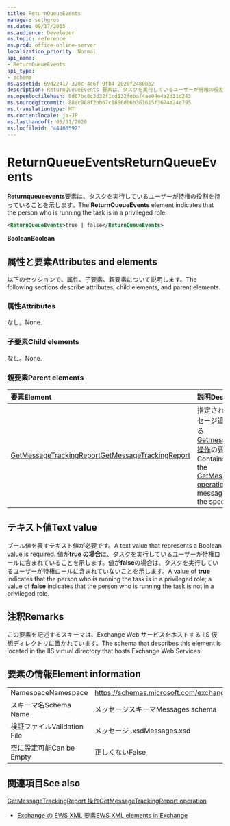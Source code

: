```yaml
---
title: ReturnQueueEvents
manager: sethgros
ms.date: 09/17/2015
ms.audience: Developer
ms.topic: reference
ms.prod: office-online-server
localization_priority: Normal
api_name:
- ReturnQueueEvents
api_type:
- schema
ms.assetid: 69d22417-320c-4c6f-9fb4-2020f2480bb2
description: ReturnQueueEvents 要素は、タスクを実行しているユーザーが特権の役割を持っていることを示します。
ms.openlocfilehash: 9d07bc8c3d32f1cd532febaf4ae04e4a2d31d243
ms.sourcegitcommit: 88ec988f2bb67c1866d06b361615f3674a24e795
ms.translationtype: MT
ms.contentlocale: ja-JP
ms.lasthandoff: 05/31/2020
ms.locfileid: "44466592"
---
```

# <a name="returnqueueevents"></a><span data-ttu-id="afe2c-103">ReturnQueueEvents</span><span class="sxs-lookup"><span data-stu-id="afe2c-103">ReturnQueueEvents</span></span>

<span data-ttu-id="afe2c-104">**Returnqueueevents**要素は、タスクを実行しているユーザーが特権の役割を持っていることを示します。</span><span class="sxs-lookup"><span data-stu-id="afe2c-104">The **ReturnQueueEvents** element indicates that the person who is running the task is in a privileged role.</span></span> 
  
```XML
<ReturnQueueEvents>true | false</ReturnQueueEvents>
```

 <span data-ttu-id="afe2c-105">**Boolean**</span><span class="sxs-lookup"><span data-stu-id="afe2c-105">**Boolean**</span></span>
## <a name="attributes-and-elements"></a><span data-ttu-id="afe2c-106">属性と要素</span><span class="sxs-lookup"><span data-stu-id="afe2c-106">Attributes and elements</span></span>

<span data-ttu-id="afe2c-107">以下のセクションで、属性、子要素、親要素について説明します。</span><span class="sxs-lookup"><span data-stu-id="afe2c-107">The following sections describe attributes, child elements, and parent elements.</span></span>
  
### <a name="attributes"></a><span data-ttu-id="afe2c-108">属性</span><span class="sxs-lookup"><span data-stu-id="afe2c-108">Attributes</span></span>

<span data-ttu-id="afe2c-109">なし。</span><span class="sxs-lookup"><span data-stu-id="afe2c-109">None.</span></span>
  
### <a name="child-elements"></a><span data-ttu-id="afe2c-110">子要素</span><span class="sxs-lookup"><span data-stu-id="afe2c-110">Child elements</span></span>

<span data-ttu-id="afe2c-111">なし。</span><span class="sxs-lookup"><span data-stu-id="afe2c-111">None.</span></span>
  
### <a name="parent-elements"></a><span data-ttu-id="afe2c-112">親要素</span><span class="sxs-lookup"><span data-stu-id="afe2c-112">Parent elements</span></span>

|<span data-ttu-id="afe2c-113">**要素**</span><span class="sxs-lookup"><span data-stu-id="afe2c-113">**Element**</span></span>|<span data-ttu-id="afe2c-114">**説明**</span><span class="sxs-lookup"><span data-stu-id="afe2c-114">**Description**</span></span>|
|:-----|:-----|
|[<span data-ttu-id="afe2c-115">GetMessageTrackingReport</span><span class="sxs-lookup"><span data-stu-id="afe2c-115">GetMessageTrackingReport</span></span>](getmessagetrackingreport.md) <br/> |<span data-ttu-id="afe2c-116">指定された ID の完全なメッセージ追跡レポートを取得する[Getmessagetrackingreport 操作](getmessagetrackingreport-operation.md)の要求を含みます。</span><span class="sxs-lookup"><span data-stu-id="afe2c-116">Contains the request for the [GetMessageTrackingReport operation](getmessagetrackingreport-operation.md) to retrieve the full message tracking report for the specified ID.</span></span>  <br/> |
   
## <a name="text-value"></a><span data-ttu-id="afe2c-117">テキスト値</span><span class="sxs-lookup"><span data-stu-id="afe2c-117">Text value</span></span>

<span data-ttu-id="afe2c-118">ブール値を表すテキスト値が必要です。</span><span class="sxs-lookup"><span data-stu-id="afe2c-118">A text value that represents a Boolean value is required.</span></span> <span data-ttu-id="afe2c-119">値が**true の場合**は、タスクを実行しているユーザーが特権ロールに含まれていることを示します。値が**false**の場合は、タスクを実行しているユーザーが特権ロールに含まれていないことを示します。</span><span class="sxs-lookup"><span data-stu-id="afe2c-119">A value of **true** indicates that the person who is running the task is in a privileged role; a value of **false** indicates that the person who is running the task is not in a privileged role.</span></span> 
  
## <a name="remarks"></a><span data-ttu-id="afe2c-120">注釈</span><span class="sxs-lookup"><span data-stu-id="afe2c-120">Remarks</span></span>

<span data-ttu-id="afe2c-121">この要素を記述するスキーマは、Exchange Web サービスをホストする IIS 仮想ディレクトリに置かれています。</span><span class="sxs-lookup"><span data-stu-id="afe2c-121">The schema that describes this element is located in the IIS virtual directory that hosts Exchange Web Services.</span></span>
  
## <a name="element-information"></a><span data-ttu-id="afe2c-122">要素の情報</span><span class="sxs-lookup"><span data-stu-id="afe2c-122">Element information</span></span>

|||
|:-----|:-----|
|<span data-ttu-id="afe2c-123">Namespace</span><span class="sxs-lookup"><span data-stu-id="afe2c-123">Namespace</span></span>  <br/> |https://schemas.microsoft.com/exchange/services/2006/messages  <br/> |
|<span data-ttu-id="afe2c-124">スキーマ名</span><span class="sxs-lookup"><span data-stu-id="afe2c-124">Schema Name</span></span>  <br/> |<span data-ttu-id="afe2c-125">メッセージスキーマ</span><span class="sxs-lookup"><span data-stu-id="afe2c-125">Messages schema</span></span>  <br/> |
|<span data-ttu-id="afe2c-126">検証ファイル</span><span class="sxs-lookup"><span data-stu-id="afe2c-126">Validation File</span></span>  <br/> |<span data-ttu-id="afe2c-127">メッセージ .xsd</span><span class="sxs-lookup"><span data-stu-id="afe2c-127">Messages.xsd</span></span>  <br/> |
|<span data-ttu-id="afe2c-128">空に設定可能</span><span class="sxs-lookup"><span data-stu-id="afe2c-128">Can be Empty</span></span>  <br/> |<span data-ttu-id="afe2c-129">正しくない</span><span class="sxs-lookup"><span data-stu-id="afe2c-129">False</span></span>  <br/> |
   
## <a name="see-also"></a><span data-ttu-id="afe2c-130">関連項目</span><span class="sxs-lookup"><span data-stu-id="afe2c-130">See also</span></span>



[<span data-ttu-id="afe2c-131">GetMessageTrackingReport 操作</span><span class="sxs-lookup"><span data-stu-id="afe2c-131">GetMessageTrackingReport operation</span></span>](getmessagetrackingreport-operation.md)


- [<span data-ttu-id="afe2c-132">Exchange の EWS XML 要素</span><span class="sxs-lookup"><span data-stu-id="afe2c-132">EWS XML elements in Exchange</span></span>](ews-xml-elements-in-exchange.md)

